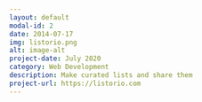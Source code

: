 ```yaml
---
layout: default
modal-id: 2
date: 2014-07-17
img: listorio.png
alt: image-alt
project-date: July 2020
category: Web Development
description: Make curated lists and share them
project-url: https://listorio.com
---
```

